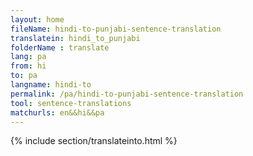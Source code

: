 ```yaml
---
layout: home
fileName: hindi-to-punjabi-sentence-translation
translatein: hindi_to_punjabi
folderName : translate
lang: pa
from: hi
to: pa
langname: hindi-to
permalink: /pa/hindi-to-punjabi-sentence-translation
tool: sentence-translations
matchurls: en&&hi&&pa
---
```

{% include section/translateinto.html %}
